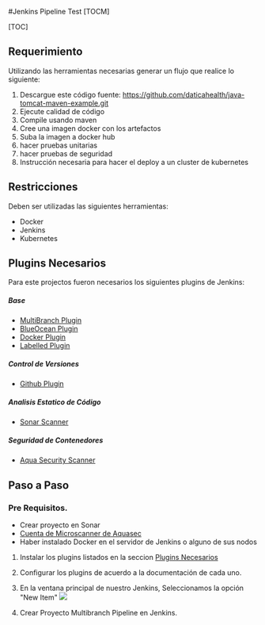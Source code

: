 #Jenkins Pipeline Test
[TOCM]

[TOC]

## Requerimiento

Utilizando las herramientas necesarias generar un flujo que realice lo siguiente:

1. Descargue este código fuente:
https://github.com/daticahealth/java-tomcat-maven-example.git
2. Ejecute calidad de código
3. Compile usando maven
4. Cree una imagen docker con los artefactos
5. Suba la imagen a docker hub
6. hacer pruebas unitarias
7. hacer pruebas de seguridad
8. Instrucción necesaria para hacer el deploy a un cluster de kubernetes

## Restricciones
Deben ser utilizadas las siguientes herramientas:
- Docker
- Jenkins
- Kubernetes

## Plugins Necesarios
Para este projectos fueron necesarios los siguientes plugins de Jenkins:
##### Base
- [MultiBranch Plugin](https://plugins.jenkins.io/workflow-multibranch)
- [BlueOcean Plugin](https://plugins.jenkins.io/blueocean)
- [Docker Plugin](https://plugins.jenkins.io/docker-plugin)
- [Labelled Plugin](https://plugins.jenkins.io/labelled-steps)

##### Control de Versiones
- [Github Plugin](https://plugins.jenkins.io/github)

##### Analisis Estatico de Código
- [Sonar Scanner](https://plugins.jenkins.io/sonar)

##### Seguridad de Contenedores
- [Aqua Security Scanner](https://plugins.jenkins.io/aqua-microscanner)

## Paso a Paso

### Pre Requisitos.
- Crear proyecto en Sonar
- [Cuenta de Microscanner de Aquasec](https://microscanner.aquasec.com/signup)
- Haber instalado Docker en el servidor de Jenkins o alguno de sus nodos

1. Instalar los plugins listados en la seccion [Plugins Necesarios](https://github.com/frvasquezjaquez/java-tomcat-maven-example/blob/master/README.md "Plugins Necesarios")

2. Configurar los plugins de acuerdo a la documentación de cada uno.


3. En la ventana principal de nuestro Jenkins, Seleccionamos la opción "New Item"
![](https://github.com/frvasquezjaquez/java-tomcat-maven-example/blob/master/readme-img/new-item.png)

4. Crear Proyecto Multibranch Pipeline en Jenkins.
